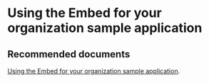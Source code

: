   <properties
	pageTitle="error - aadsts50011"
	description="error - aadsts50011"
	service="microsoft.PowerBIDedicated"
	resource="capacities"
	authors="pjfreitas"
	ms.author="pfreitas"	
	displayOrder="660"
	selfHelpType="generic"
	supportTopicIds="32628091"
	productPesIds="16334"
	cloudEnvironments="public, MoonCake, fairfax" 
	articleId="860a5419-d934-42fc-ae88-0a66805d7825"
/>

# Using the Embed for your organization sample application

## **Recommended documents**

[Using the Embed for your organization sample application](https://docs.microsoft.com/power-bi/developer/embedded-troubleshoot#using-the-embed-for-your-organization-sample-application).<br>